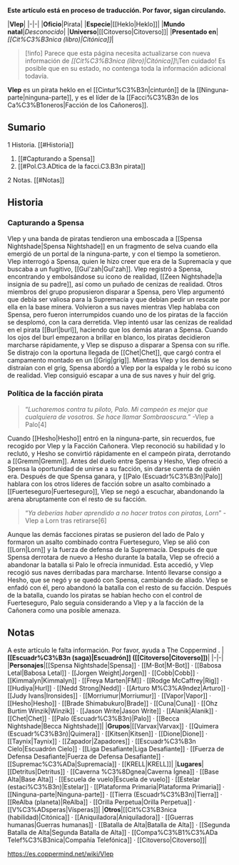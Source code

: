 **Este artículo está en proceso de traducción. Por favor, sigan circulando.**


|**Vlep**|
|-|-|
|**Oficio**|Pirata|
|**Especie**|[[Heklo\|Heklo]]|
|**Mundo natal**|*Desconocido*|
|**Universo**|[[Citoverso\|Citoverso]]|
|**Presentado en**|*[[Cit%C3%B3nica (libro)\|Citónica]]*|

> [!info] Parece que esta página necesita actualizarse con nueva información de *[[Cit%C3%B3nica (libro)\|Citónica]]*!¡Ten cuidado! Es posible que en su estado, no contenga toda la información adicional todavía.

**Vlep** es un pirata heklo en el [[Cintur%C3%B3n\|cinturón]] de la [[Ninguna-parte\|ninguna-parte]], y es el líder de la [[Facci%C3%B3n de los Ca%C3%B1oneros\|Facción de los Cañoneros]].

## Sumario

1 Historia. [[#Historia]] 

1. [[#Capturando a Spensa]] 
1. [[#Pol.C3.ADtica de la facci.C3.B3n pirata]] 


2 Notas. [[#Notas]] 


## Historia
### Capturando a Spensa
Vlep y una banda de piratas tendieron una emboscada a [[Spensa Nightshade\|Spensa Nightshade]] en un fragmento de selva cuando ella emergió de un portal de la ninguna-parte, y con el tiempo la sometieron. Vlep interrogó a Spensa, quien le hizo creer que era de la Supremacía y que buscaba a un fugitivo, [[Gul'zah\|Gul'zah]]. Vlep registró a Spensa, encontrando y embolsándose su icono de realidad, [[Zeen Nightshade\|la insignia de su padre]], así como un puñado de cenizas de realidad. Otros miembros del grupo propusieron disparar a Spensa, pero Vlep argumentó que debía ser valiosa para la Supremacía y que debían pedir un rescate por ella en la base minera. Volvieron a sus naves mientras Vlep hablaba con Spensa, pero fueron interrumpidos cuando uno de los piratas de la facción se desplomó, con la cara derretida. Vlep intentó usar las cenizas de realidad en el pirata [[Burl\|burl]], haciendo que los demás ataran a Spensa. Cuando los ojos del burl empezaron a brillar en blanco, los piratas decidieron marcharse rápidamente, y Vlep se dispuso a disparar a Spensa con su rifle. Se distrajo con la oportuna llegada de [[Chet\|Chet]], que cargó contra el campamento montado en un [[Grig\|grig]]. Mientras Vlep y los demás se distraían con el grig, Spensa abordó a Vlep por la espalda y le robó su icono de realidad. Vlep consiguió escapar a una de sus naves y huir del grig.

### Política de la facción pirata
>“*Lucharemos contra tu piloto, Palo. Mi campeón es mejor que cualquiera de vosotros. Se hace llamar Sombraoscura.*”
\-Vlep a Palo[4]


Cuando [[Hesho\|Hesho]] entró en la ninguna-parte, sin recuerdos, fue recogido por Vlep y la Facción Cañonera. Vlep reconoció su habilidad y lo reclutó, y Hesho se convirtió rápidamente en el campeón pirata, derrotando a [[Gremm\|Gremm]]. Antes del duelo entre Spensa y Hesho, Vlep ofreció a Spensa la oportunidad de unirse a su facción, sin darse cuenta de quién era. Después de que Spensa ganara, y [[Palo (Escuadr%C3%B3n)\|Palo]] hablara con los otros líderes de facción sobre un asalto combinado a [[Fuerteseguro\|Fuerteseguro]], Vlep se negó a escuchar, abandonando la arena abruptamente con el resto de su facción.

>“*Ya deberías haber aprendido a no hacer tratos con piratas, Lorn*”
\-Vlep a Lorn tras retirarse[6]

Aunque las demás facciones piratas se pusieron del lado de Palo y formaron un asalto combinado contra Fuerteseguro, Vlep se alió con [[Lorn\|Lorn]] y la fuerza de defensa de la Supremacía. Después de que Spensa derrotara de nuevo a Hesho durante la batalla, Vlep se ofreció a abandonar la batalla si Palo le ofrecía inmunidad. Esta accedió, y Vlep recogió sus naves derribadas para marcharse. Intentó llevarse consigo a Hesho, que se negó y se quedó con Spensa, cambiando de aliado. Vlep se enfadó con él, pero abandonó la batalla con el resto de su facción. Después de la batalla, cuando los piratas se habían hecho con el control de Fuerteseguro, Palo seguía considerando a Vlep y a la facción de la Cañonera como una posible amenaza.

## Notas

A este artículo le falta información. Por favor, ayuda a The Coppermind .
|**[[Escuadr%C3%B3n (saga)\|Escuadrón]] ([[Citoverso\|Citoverso]])**|
|-|-|
|**Personajes**|[[Spensa Nightshade\|Spensa]] · [[M-Bot\|M-Bot]] · [[Babosa Letal\|Babosa Letal]] · [[Jorgen Weight\|Jorgen]] · [[Cobb\|Cobb]] · [[Kimmalyn\|Kimmalyn]] · [[Freya Marten\|FM]] · [[Rodge McCaffrey\|Rig]] · [[Hudiya\|Hurl]] · [[Nedd Strong\|Nedd]] · [[Arturo M%C3%A9ndez\|Arturo]] · [[Judy Ivans\|Ironsides]] · [[Morriumur\|Morriumur]] · [[Vapor\|Vapor]] · [[Hesho\|Hesho]] · [[Brade Shimabukuro\|Brade]] · [[Cuna\|Cuna]] · [[Ohz Burtim Winzik\|Winzik]] · [[Jason Write\|Jason Write]] · [[Alanik\|Alanik]] · [[Chet\|Chet]] · [[Palo (Escuadr%C3%B3n)\|Palo]] · [[Becca Nightshade\|Becca Nightshade]]|
|**Grupos**|[[Varvax\|Varvax]] · [[Quimera (Escuadr%C3%B3n)\|Quimera]] · [[Kitsen\|Kitsen]] · [[Dione\|Dione]] · [[Taynix\|Taynix]] · [[Zapador\|Zapadores]] · [[Escuadr%C3%B3n Cielo\|Escuadrón Cielo]] · [[Liga Desafiante\|Liga Desafiante]] · [[Fuerza de Defensa Desafiante\|Fuerza de Defensa Desafiante]] · [[Supremac%C3%ADa\|Supremacía]] · [[KRELL\|KRELL]]|
|**Lugares**|[[Detritus\|Detritus]] · [[Caverna %C3%8Dgnea\|Caverna Ígnea]] · [[Base Alta\|Base Alta]] · [[Escuela de vuelo\|Escuela de vuelo]] · [[Estelar (estaci%C3%B3n)\|Estelar]] · [[Plataforma Primaria\|Plataforma Primaria]] · [[Ninguna-parte\|Ninguna-parte]] · [[Tierra (Escuadr%C3%B3n)\|Tierra]] · [[ReAlba (planeta)\|ReAlba]] · [[Orilla Perpetua\|Orilla Perpetua]] · [[V%C3%ADsperas\|Vísperas]]|
|**Otros**|[[Cit%C3%B3nica (habilidad)\|Citónica]] · [[Aniquiladora\|Aniquiladora]] · [[Guerras humanas\|Guerras humanas]] · [[Batalla de Alta\|Batalla de Alta]] · [[Segunda Batalla de Alta\|Segunda Batalla de Alta]] · [[Compa%C3%B1%C3%ADa Telef%C3%B3nica\|Compañía Telefónica]] · [[Citoverso\|Citoverso]]|



https://es.coppermind.net/wiki/Vlep